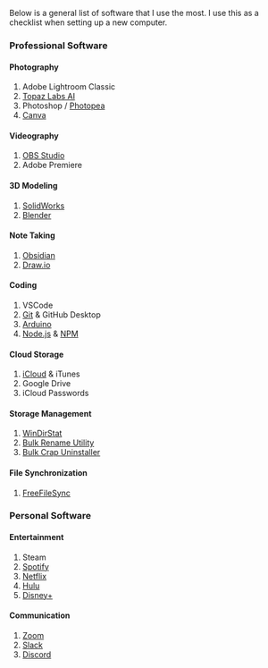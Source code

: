 Below is a general list of software that I use the most. I use this as a checklist when setting up a new computer.

### Professional Software

#### Photography

1. Adobe Lightroom Classic
2. [Topaz Labs AI](https://www.topazlabs.com/)
3. Photoshop / [Photopea](https://www.photopea.com/)
4. [Canva](https://www.canva.com/)

#### Videography

1. [OBS Studio](https://obsproject.com/)
2. Adobe Premiere

#### 3D Modeling

1. [SolidWorks](https://www.solidworks.com/)
2. [Blender](https://www.blender.org/)

#### Note Taking

1. [Obsidian](https://obsidian.md/)
2. [Draw.io](https://www.draw.io/)

#### Coding

1. VSCode
2. [Git](https://git-scm.com/) & GitHub Desktop
3. [Arduino](https://www.arduino.cc/)
4. [Node.js](https://nodejs.org/) & [NPM](https://www.npmjs.com/)

#### Cloud Storage

1. [iCloud](https://www.icloud.com/) & iTunes
2. Google Drive
3. iCloud Passwords

#### Storage Management

1. [WinDirStat](https://windirstat.net/)
2. [Bulk Rename Utility](https://www.bulkrenameutility.co.uk/)
3. [Bulk Crap Uninstaller](https://www.bcuninstaller.com/)

#### File Synchronization

1. [FreeFileSync](https://freefilesync.org/)

### Personal Software

#### Entertainment

1. Steam
2. [Spotify](https://www.spotify.com/)
3. [Netflix](https://www.netflix.com/)
4. [Hulu](https://www.hulu.com/)
5. [Disney+](https://www.disneyplus.com/)

#### Communication

1. [Zoom](https://zoom.us/)
2. [Slack](https://slack.com/)
3. [Discord](https://discord.com/)